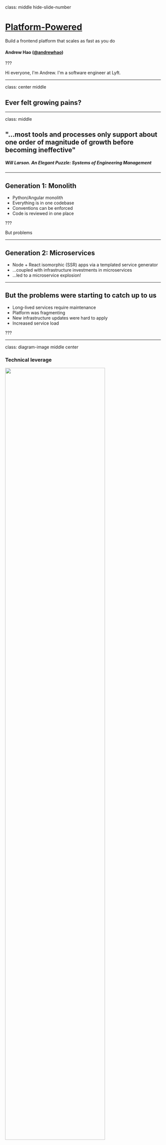 class: middle hide-slide-number

# <ins>Platform-Powered</ins>

Build a frontend platform that scales as fast as you do

#### Andrew Hao ([@andrewhao](https://www.twitter.com/andrewhao))

???

Hi everyone, I'm Andrew. I'm a software engineer at Lyft.

---

class: center middle

## Ever felt growing pains?

---

class: middle

## "...most tools and processes only support about one order of magnitude of growth before becoming ineffective"

##### Will Larson. _An Elegant Puzzle: Systems of Engineering Management_

---

## Generation 1: Monolith

- Python/Angular monolith
- Everything is in one codebase
- Conventions can be enforced
- Code is reviewed in one place

???

But problems

---

## Generation 2: Microservices

- Node + React isomorphic (SSR) apps via a templated service generator
- ...coupled with infrastructure investments in microservices
- ...led to a microservice explosion!

---

## But the problems were starting to catch up to us

- Long-lived services require maintenance
- Platform was fragmenting
- New infrastructure updates were hard to apply
- Increased service load

???

---

class: diagram-image middle center

### Technical leverage

<img width="80%" src="./images/leverage.png" />

???

This is a talk about leverage, and how to think about it and knowing where to apply it. When building a system that scales, you have to find the right points in the system where you can exert technical leverage

---

class: middle

#### Technical Leverage: Applying Outsized Force

- Developer productivity
- System reliability
- Security

---

class: middle center

## But where to start?

???

But where in the system do you apply?

It can be hard to know where to start. It’s worse to build the wrong abstraction than have no abstraction at all.

We selectively apply leverage at different tiers of the system

---

class: diagram-image middle center

<img src="./images/pyramid.png" />

---

class: diagram-image middle center

<img src="./images/pyramid-bracketed.png" />

???

At the top app layer: empower (allow developers to do anything they want)
At the bottom library/infra layer: control (manage with tooling)

---

class: table-centered

## Principles for Technical Leverage

| <h1>👟</h1>                               | <h1>✨</h1>                | <h1>🤖</h1>                      |
| ----------------------------------------- | -------------------------- | -------------------------------- |
| **Stand** on the Shoulders of<br />Giants | **Simplify** to Understand | **Standardize** and **Automate** |

???

Let's go through these one by one

---

## Stand on the Shoulders<br />of Giants 👟

We chose **Next.js** as our platform of choice

--

**Solved**: Build configurations, static site generation, AMP pages, code splitting, dynamic imports

???

We chose Next.js because the community was moving faster than we were
Prior to this we were managing our own Webpack-based build system and we couldn’t keep up, and we were burning a lot of developer hours managing it
Additionally Next.js solved many more problems that we anticipated having to solve ourselves:
SSG, AMP pages, code splitting, dynamic imports
Things that were already being solved piecemeal elsewhere in the org, but weren’t being centralized back into the platform
What if we could stand on the shoulders of the community, participating as we went along?

--

<span class="emoji-large">🎷</span> **Now:** We don't need to maintain our internal build system anymore

---

## Simplify to Understand ✨

**Paradigm shift**: convention over configuration

???

Previously, every application was a snowflake, configured in its own special way.

--

**Next.js**: Filesystem router, server-side `getInitialProps` and `getServerSideProps` handlers

--

<span class="emoji-large">🎷</span> **Now:** Decreased support burden on platform teams, higher reusability

???

Next.js wasn’t just about picking a community-run project, but it represented a paradigm shift for applications
We bought into the convention-over-configuration philosophy which simplified the mental model of building apps at Lyft

- Filesystem router
- Server-side data fetching
- Folder conventions

This lowered the cognitive load of working across Lyft FE services, making developers more productive across services.

---

## Standardize and Automate 🤖

We built a **plugin** system that standardizes our library integrations

--

We made **migrations** a first-class part of our new system

--

<span class="emoji-large">🎸</span> **Now:** we have the tools to keep the stack modern and prevent drift

---

## Anatomy of a Plugin

- A set of hooks, bundled up in a library

???

A @lyft/service Plugin:

- Allows you to integrate libraries by providing hooks at specific layers of the system: React (Server + Client), Express middleware, Next initialization

Plugin Hooks:
- Webpack
- Express Middleware
- NextJS Configuration
- NextJS Application
- NextJS Document

- Allows you to integration libraries by providing hooks at specific layers of the system: React (Server + Client), Express middleware, Next.js initialization

- Export user-functionality like hooks that are then used by the consumer.

---

class: background-color-code small-code

```tsx
// 1. Install the plugin in lyft.plugins.ts
import CookieAuthPlugin from "@lyft/service-plugin-cookie-auth";
const plugins = [
  new CookieAuthPlugin(),
  /* Other plugins */
];
```

---

class: background-color-code small-code

```tsx
// 2. Use it!
import { useCookieAuth } from "@lyft/service-plugin-cookie-auth";

// In React component
const Page: React.FC = () => {
  const { userId, isLoggedIn } = useCookieAuth();
  // That's it! You can now use as you see fit
  if (!isLoggedIn()) {
    return <p>Sorry, you must be logged in</p>;
  }
};
```

---

class: background-color-code small-code

```typescript
// CookieAuthPlugin: Express.js server hook
import cookieParser from "cookie-parser";
import { Application } from "express";

const cookieAuthServerHook = (app: Application) => {
  // Gives us req.cookies
  app.use(cookieParser);

  app.use(function parseUserId(req, res, next) {
    // Assume this decrypts data and returns a user ID from a session
    const { userId } = parseSessionCookies(req.cookies);

    // Store userId in response for later retrieval
*    res.locals.userId = userId;
    next();
  });
};
```

---

class: background-color-code small-code

```typescript
// CookieAuthPlugin: Next.js App hook
function CookieAuthApp({ App: NextApp }) {
  return class extends App {
    static getInitialProps = async (appContext) => {
      const originalProps = await App.getInitialProps(appContext);
*      const userId = appContext.ctx.res?.locals?.userId;

      return { ...originalProps, userId };
    };

    render() {
      return (
*        <CookieAuthContext.Provider value={this.props.userId}>
          {super.render()}
*        </CookieAuthContext.Provider>
      );
    }
  };
}
```

---

class: background-color-code small-code

```ts
// Bring it all together into the Plugin
export default class CookieAuthPlugin {
  apply = (service: ServicePluginHost) => {
    service.hooks.server.tap(this.name, cookieAuthServerHook);
    service.hooks.app.tap(this.name, (App) => CookieAuthApp({ App }));
  };
}
```

---

class: background-color-code small-code

```ts
// And add a nice developer-facing convenience hook
const useCookieAuth = () => ({
  userId: React.useContext(CookieAuthContext),
  isLoggedIn: () => {
    const userId = React.useContext(CookieAuthContext);
    return !!userId;
  },
});
```

---

### @lyft/service Plugin Ecosystem

- State management (Redux, MobX, XState)
- GraphQL
- Lyft Product Language, styled-components, Material UI
- authn/authz
- i18n
- RUM performance tracking
- Feature flagging and experimentation
- MirageJS
- Logging/metrics/bug reporting

#### Coming Soon
- Developer Support Tooling
  - Embedded tools to help developers debug or ask for help

---

### Flywheel effect

- Now users are contributing back to these plugins
- Over 60% of new plugins have been product-engineer contributions

???

Because these plugins are so loosely coupled/highly cohesive, they have been highly adopted throughout

---

## Migrations - how we Automate

- Guardrails to prevent drift
- jscodeshift scripts

---

class: background-color-code

```ts
// Original
import { logger } from "@lyft/service-plugin-logging";
logger.info("test log");
```

```ts
// Upgraded
import { getLogger } from "@lyft/service-plugin-logging";
const logger = getLogger();
logger.info("test log");
```

???

Here's an example of a migration that a teammate wrote when they updated the behavior of an export from one of our logging plugins. They wrote a migration that corresponded with the implementing change.

---

## Migration Versioning

- We use versioned migrations
- If you change an interface, you must ship a migration
- Store migration state per plugin in `package.json`

---

## One bold constraint

- The platform version and the plugin system are pinned to the same version
- This means the entire platform moves together! 🎯

---

## Organizational process

- Hands-on migration workshops
- Build tools that automate majority of the migration from Gen 2 to Gen 3
- Relentless internal evangelism

---

class: table-centered

## Principles for Technical Leverage

| <h1>👟</h1>                               | <h1>✨</h1>                | <h1>🤖</h1>                      |
| ----------------------------------------- | -------------------------- | -------------------------------- |
| **Stand** on the Shoulders of<br />Giants | **Simplify** to Understand | **Standardize** and **Automate** |

???

By applying these principles at the right place in the stack, we ended up choosing Next.js and adding some extra special sauce to make our platform really fly.
